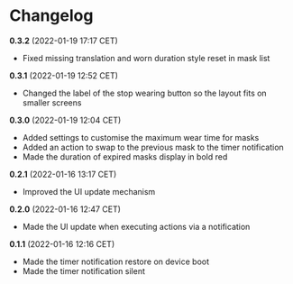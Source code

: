 # Changelog

**0.3.2** (2022-01-19 17:17 CET)

* Fixed missing translation and worn duration style reset in mask list

**0.3.1** (2022-01-19 12:52 CET)

* Changed the label of the stop wearing button so the layout fits on smaller screens

**0.3.0** (2022-01-19 12:04 CET)

* Added settings to customise the maximum wear time for masks
* Added an action to swap to the previous mask to the timer notification
* Made the duration of expired masks display in bold red

**0.2.1** (2022-01-16 13:17 CET)

* Improved the UI update mechanism

**0.2.0** (2022-01-16 12:47 CET)

* Made the UI update when executing actions via a notification

**0.1.1** (2022-01-16 12:16 CET)

* Made the timer notification restore on device boot
* Made the timer notification silent

